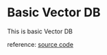 # Basic Vector DB

This is basic Vector DB

reference: [source code](https://github.com/siddhantdubey/crapvectordb.git)